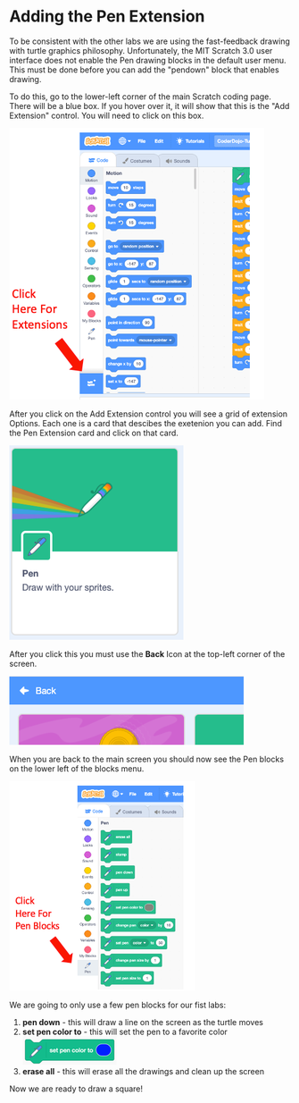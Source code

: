 # Adding the Pen Extension

To be consistent with the other labs we are using the fast-feedback drawing with turtle graphics philosophy.  Unfortunately, the MIT Scratch 3.0 user interface does not enable the Pen drawing blocks in the default user menu.  This
must be done before you can add the "pendown" block that enables drawing.

To do this, go to the lower-left corner of the main Scratch coding page.  There will be a blue box. If you hover over it, it will
show that this is the "Add Extension" control.  You will need to click on this box.

![Enabling The Pen Extension to Scratch](../img/adding-extensions.png)

After you click on the Add Extension control you will see a grid of extension Options.  Each one is a card that descibes the exetenion you can add.  Find the Pen Extension card and click on that card.

![Adding the Pen Extension to Scratch](../img/pen-extension.png)

After you click this you must use the **Back** Icon at the top-left corner of the screen.

![Extension Back Button](../img/extension-back.png)

When you are back to the main screen you should now see the Pen blocks on the lower left of the blocks menu.

![Pen Blocks](../img/pen-blocks.png)

We are going to only use a few pen blocks for our fist labs:

1. **pen down** - this will draw a line on the screen as the turtle moves
2. **set pen color to** - this will set the pen to a favorite color
![Set Pen Color](../img/set-pen-color-block.png)
3. **erase all** - this will erase all the drawings and clean up the screen

Now we are ready to draw a square!
